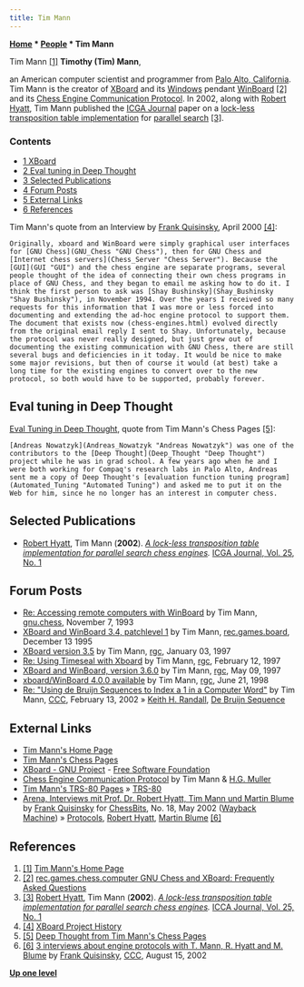 ```yaml
---
title: Tim Mann
---
```

**[Home](Home "Home") \* [People](People "People") \* Tim Mann**



 [](http://tim-mann.org/) Tim Mann <a id="cite-note-1" href="#cite-ref-1">[1]</a> 
**Timothy (Tim) Mann**,  

an American computer scientist and programmer from [Palo Alto, California](https://en.wikipedia.org/wiki/Palo_Alto%2C_California). Tim Mann is the creator of [XBoard](XBoard "XBoard") and its [Windows](Windows "Windows") pendant [WinBoard](WinBoard "WinBoard") <a id="cite-note-2" href="#cite-ref-2">[2]</a> and its [Chess Engine Communication Protocol](Chess_Engine_Communication_Protocol "Chess Engine Communication Protocol"). In 2002, along with [Robert Hyatt](Robert_Hyatt "Robert Hyatt"), Tim Mann published the [ICGA Journal](ICGA_Journal#25_1 "ICGA Journal") paper on a [lock-less transposition table implementation](Shared_Hash_Table#Lockless "Shared Hash Table") for [parallel search](Parallel_Search "Parallel Search") <a id="cite-note-3" href="#cite-ref-3">[3]</a>.



### Contents


* [1 XBoard](#xboard)
* [2 Eval tuning in Deep Thought](#eval-tuning-in-deep-thought)
* [3 Selected Publications](#selected-publications)
* [4 Forum Posts](#forum-posts)
* [5 External Links](#external-links)
* [6 References](#references)






Tim Mann's quote from an Interview by [Frank Quisinsky](Frank_Quisinsky "Frank Quisinsky"), April 2000 <a id="cite-note-4" href="#cite-ref-4">[4]</a>:




```
Originally, xboard and WinBoard were simply graphical user interfaces for [GNU Chess](GNU_Chess "GNU Chess"), then for GNU Chess and [Internet chess servers](Chess_Server "Chess Server"). Because the [GUI](GUI "GUI") and the chess engine are separate programs, several people thought of the idea of connecting their own chess programs in place of GNU Chess, and they began to email me asking how to do it. I think the first person to ask was [Shay Bushinsky](Shay_Bushinsky "Shay Bushinsky"), in November 1994. Over the years I received so many requests for this information that I was more or less forced into documenting and extending the ad-hoc engine protocol to support them. The document that exists now (chess-engines.html) evolved directly from the original email reply I sent to Shay. Unfortunately, because the protocol was never really designed, but just grew out of documenting the existing communication with GNU Chess, there are still several bugs and deficiencies in it today. It would be nice to make some major revisions, but then of course it would (at best) take a long time for the existing engines to convert over to the new protocol, so both would have to be supported, probably forever. 

```





## Eval tuning in Deep Thought


[Eval Tuning in Deep Thought](Eval_Tuning_in_Deep_Thought "Eval Tuning in Deep Thought"), quote from Tim Mann's Chess Pages <a id="cite-note-5" href="#cite-ref-5">[5]</a>:




```
[Andreas Nowatzyk](Andreas_Nowatzyk "Andreas Nowatzyk") was one of the contributors to the [Deep Thought](Deep_Thought "Deep Thought") project while he was in grad school. A few years ago when he and I were both working for Compaq's research labs in Palo Alto, Andreas sent me a copy of Deep Thought's [evaluation function tuning program](Automated_Tuning "Automated Tuning") and asked me to put it on the Web for him, since he no longer has an interest in computer chess. 

```

## Selected Publications


* [Robert Hyatt](Robert_Hyatt "Robert Hyatt"), Tim Mann (**2002**). *[A lock-less transposition table implementation for parallel search chess engines](http://www.craftychess.com/hyatt/hashing.html).* [ICGA Journal, Vol. 25, No. 1](ICGA_Journal#25_1 "ICGA Journal")


## Forum Posts


* [Re: Accessing remote computers with WinBoard](http://groups.google.com/group/gnu.chess/browse_frm/thread/a7d8892d10f66aff) by Tim Mann, [gnu.chess](GNU_Chess#NewsGroup "GNU Chess"), November 7, 1993
* [XBoard and WinBoard 3.4, patchlevel 1](http://groups.google.com/group/rec.games.board/browse_frm/thread/63700b0fcfa8b39e) by Tim Mann, [rec.games.board](Computer_Chess_Forums "Computer Chess Forums"), December 13 1995
* [XBoard version 3.5](https://groups.google.com/d/msg/rec.games.chess.misc/BgXV_CGInV4/qyLpVSnsZA8J) by Tim Mann, [rgc](Computer_Chess_Forums "Computer Chess Forums"), January 03, 1997
* [Re: Using Timeseal with Xboard](https://groups.google.com/d/msg/rec.games.chess.misc/YvHDuxj4pXU/6VQpE8wK9vMJ) by Tim Mann, [rgc](Computer_Chess_Forums "Computer Chess Forums"), February 12, 1997
* [XBoard and WinBoard, version 3.6.0](https://groups.google.com/d/msg/rec.games.chess.misc/M-NkXvEu1DM/XeESczC85o0J) by Tim Mann, [rgc](Computer_Chess_Forums "Computer Chess Forums"), May 09, 1997
* [xboard/WinBoard 4.0.0 available](https://groups.google.com/d/msg/rec.games.chess.misc/mavUOiKKADQ/a-jCSNDL9fUJ) by Tim Mann, [rgc](Computer_Chess_Forums "Computer Chess Forums"), June 21, 1998
* [Re: "Using de Bruijn Sequences to Index a 1 in a Computer Word"](https://www.stmintz.com/ccc/index.php?id=213492) by Tim Mann, [CCC](CCC "CCC"), February 13, 2002 » [Keith H. Randall](Keith_H._Randall "Keith H. Randall"), [De Bruijn Sequence](De_Bruijn_Sequence "De Bruijn Sequence")


## External Links


* [Tim Mann's Home Page](http://tim-mann.org/)
* [Tim Mann's Chess Pages](http://www.tim-mann.org/xboard.html)
* [XBoard - GNU Project](http://www.gnu.org/software/xboard/) - [Free Software Foundation](Free_Software_Foundation "Free Software Foundation")
* [Chess Engine Communication Protocol](http://home.hccnet.nl/h.g.muller/engine-intf.html) by Tim Mann & [H.G. Muller](Harm_Geert_Muller "Harm Geert Muller")
* [Tim Mann's TRS-80 Pages](http://www.tim-mann.org/trs80.html) » [TRS-80](TRS-80 "TRS-80")
* [Arena, Interviews mit Prof. Dr. Robert Hyatt, Tim Mann und Martin Blume](http://web.archive.org/web/20020925204655fw_/http://www.playwitharena.com/directory/interviews/interviews.htm) by [Frank Quisinsky](Frank_Quisinsky "Frank Quisinsky") for [ChessBits](ChessBits "ChessBits"), No. 18, May 2002 ([Wayback Machine](https://en.wikipedia.org/wiki/Wayback_Machine)) » [Protocols](Protocols "Protocols"), [Robert Hyatt](Robert_Hyatt "Robert Hyatt"), [Martin Blume](Martin_Blume "Martin Blume") <a id="cite-note-6" href="#cite-ref-6">[6]</a>


## References


1. <a id="cite-ref-1" href="#cite-note-1">[1]</a> [Tim Mann's Home Page](http://tim-mann.org/)
2. <a id="cite-ref-2" href="#cite-note-2">[2]</a> [rec.games.chess.computer GNU Chess and XBoard: Frequently Asked Questions](http://groups.google.de/group/rec.games.chess.computer/browse_frm/thread/ede2b5c699e38334?)
3. <a id="cite-ref-3" href="#cite-note-3">[3]</a> [Robert Hyatt](Robert_Hyatt "Robert Hyatt"), Tim Mann (**2002**). *[A lock-less transposition table implementation for parallel search chess engines](http://www.craftychess.com/hyatt/hashing.html).* [ICCA Journal, Vol. 25, No. 1](ICGA_Journal#25_1 "ICGA Journal")
4. <a id="cite-ref-4" href="#cite-note-4">[4]</a> [XBoard Project History](http://tim-mann.org/history.html)
5. <a id="cite-ref-5" href="#cite-note-5">[5]</a> [Deep Thought from Tim Mann's Chess Pages](http://www.tim-mann.org/deepthought.html)
6. <a id="cite-ref-6" href="#cite-note-6">[6]</a> [3 interviews about engine protocols with T. Mann, R. Hyatt and M. Blume](https://www.stmintz.com/ccc/index.php?id=245615) by [Frank Quisinsky](Frank_Quisinsky "Frank Quisinsky"), [CCC](CCC "CCC"), August 15, 2002

**[Up one level](People "People")**







 
